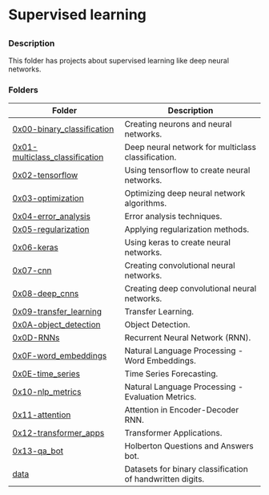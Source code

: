 # Supervised learning

##

### Description

This folder has projects about supervised learning like deep neural networks.

### Folders

| Folder | Description |
| ------ | ------ |
| [0x00-binary_classification](0x00-binary_classification) | Creating neurons and neural networks. |
| [0x01-multiclass_classification](0x01-multiclass_classification) | Deep neural network for multiclass classification. |
| [0x02-tensorflow](0x02-tensorflow) | Using tensorflow to create neural networks. |
| [0x03-optimization](0x03-optimization) | Optimizing deep neural network algorithms. |
| [0x04-error_analysis](0x04-error_analysis) | Error analysis techniques. |
| [0x05-regularization](0x05-regularization) | Applying regularization methods. |
| [0x06-keras](0x06-keras) | Using keras to create neural networks. |
| [0x07-cnn](0x07-cnn) | Creating convolutional neural networks. |
| [0x08-deep_cnns](0x08-deep_cnns) | Creating deep convolutional neural networks. |
| [0x09-transfer_learning](0x09-transfer_learning) | Transfer Learning. |
| [0x0A-object_detection](0x0A-object_detection) | Object Detection. |
| [0x0D-RNNs](0x0D-RNNs) | Recurrent Neural Network (RNN). |
| [0x0F-word_embeddings](0x0F-word_embeddings) | Natural Language Processing - Word Embeddings. |
| [0x0E-time_series](0x0E-time_series) | Time Series Forecasting. |
| [0x10-nlp_metrics](0x10-nlp_metrics) | Natural Language Processing - Evaluation Metrics. |
| [0x11-attention](0x11-attention) | Attention in Encoder-Decoder RNN. |
| [0x12-transformer_apps](0x12-transformer_apps) | Transformer Applications. |
| [0x13-qa_bot](0x13-qa_bot) | Holberton Questions and Answers bot. |
| [data](data) | Datasets for binary classification of handwritten digits. |

